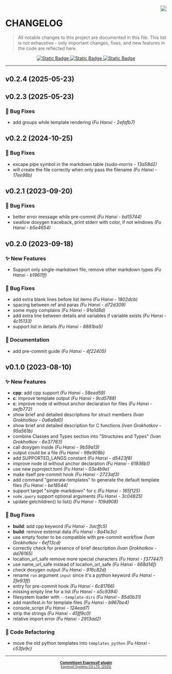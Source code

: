 <a href="https://www.espressif.com">
    <img src="https://www.espressif.com/sites/all/themes/espressif/logo-black.svg" align="right" height="20" />
</a>

# CHANGELOG

> All notable changes to this project are documented in this file.
> This list is not exhaustive - only important changes, fixes, and new features in the code are reflected here.

<div style="text-align: center;">
    <a href="https://keepachangelog.com/en/1.1.0/">
        <img alt="Static Badge" src="https://img.shields.io/badge/Keep%20a%20Changelog-v1.1.0-salmon?logo=keepachangelog&logoColor=black&labelColor=white&link=https%3A%2F%2Fkeepachangelog.com%2Fen%2F1.1.0%2F">
    </a>
    <a href="https://www.conventionalcommits.org/en/v1.0.0/">
        <img alt="Static Badge" src="https://img.shields.io/badge/Conventional%20Commits-v1.0.0-pink?logo=conventionalcommits&logoColor=black&labelColor=white&link=https%3A%2F%2Fwww.conventionalcommits.org%2Fen%2Fv1.0.0%2F">
    </a>
    <a href="https://semver.org/spec/v2.0.0.html">
        <img alt="Static Badge" src="https://img.shields.io/badge/Semantic%20Versioning-v2.0.0-grey?logo=semanticrelease&logoColor=black&labelColor=white&link=https%3A%2F%2Fsemver.org%2Fspec%2Fv2.0.0.html">
    </a>
</div>
<hr>

## v0.2.4 (2025-05-23)


## v0.2.3 (2025-05-23)

### 🐛 Bug Fixes

- add groups while template rendering *(Fu Hanxi - 2efafb7)*


## v0.2.2 (2024-10-25)

### 🐛 Bug Fixes

- excape pipe symbol in the markdown table *(suda-morris - 13a58d2)*
- will create the file correctly when only pass the filename *(Fu Hanxi - 17ee98b)*


## v0.2.1 (2023-09-20)

### 🐛 Bug Fixes

- better error message while pre-commit *(Fu Hanxi - bd15744)*
- swallow doxygen traceback, print stderr with color, if not windows *(Fu Hanxi - b5e4654)*


## v0.2.0 (2023-09-18)

### ✨ New Features

- Support only single-markdown file, remove other markdown types *(Fu Hanxi - b19611f)*

### 🐛 Bug Fixes

- add extra blank lines before list items *(Fu Hanxi - 1802dcb)*
- spacing between ref and paras *(Fu Hanxi - d72d309)*
- some mypy complains *(Fu Hanxi - 91a1d8d)*
- add extra line between details and variables if variable exists *(Fu Hanxi - 4c15133)*
- support list in details *(Fu Hanxi - 8881ba5)*

### 📖 Documentation

- add pre-commit guide *(Fu Hanxi - 4f22405)*


## v0.1.0 (2023-08-10)

### ✨ New Features

- **cpp**: add cpp support *(Fu Hanxi - 58eed59)*
- **c**: improve template output *(Fu Hanxi - 9cd5788)*
- **c**: improve node id without anchor declaration for files *(Fu Hanxi - aefb772)*
- show brief and detailed descriptions for struct members *(Ivan Grokhotkov - 0a6a9d0)*
- show brief and detailed description for C functions *(Ivan Grokhotkov - 95a561b)*
- combine Classes and Types section into "Structures and Types" *(Ivan Grokhotkov - 6e37763)*
- call doxygen inside *(Fu Hanxi - 9b59a13)*
- output could be a file *(Fu Hanxi - 98e908b)*
- add SUPPORTED_LANGS constant *(Fu Hanxi - d5423f8)*
- improve node id without anchor declaration *(Fu Hanxi - 61936b1)*
- use new pyproject.toml *(Fu Hanxi - 03e4b9e)*
- make itself pre-commit hook *(Fu Hanxi - 2723af3)*
- add command "generate-templates" to generate the default template files *(Fu Hanxi - be18544)*
- support target "single-markdown" for c *(Fu Hanxi - 165f125)*
- `node.query` support optional arguments *(Fu Hanxi - 3c04825)*
- update getchildren() to list() *(Fu Hanxi - 109d908)*

### 🐛 Bug Fixes

- **build**: add cpp keyword *(Fu Hanxi - 3acffc5)*
- **build**: remove external data *(Fu Hanxi - 8a41e3c)*
- use empty footer to be compatible with pre-commit workflow *(Ivan Grokhotkov - 6ef13cd)*
- correctly check for presence of brief description *(Ivan Grokhotkov - dd76165)*
- location_url_safe remove more special characters *(Fu Hanxi - f377447)*
- use name_url_safe instead of location_url_safe *(Fu Hanxi - 668d14f)*
- check doxygen output *(Fu Hanxi - 916c82d)*
- rename `run` argument `input` since it's a python keyword *(Fu Hanxi - 2fe93ff)*
- entry for pre-commit hook *(Fu Hanxi - 6c81766)*
- missing empty line for a list *(Fu Hanxi - a5c9394)*
- filesystem loader with `--template-dirs` *(Fu Hanxi - 85d0b31)*
- add manifest.in for template files *(Fu Hanxi - b967be4)*
- console_script *(Fu Hanxi - 124ead7)*
- strip the strings *(Fu Hanxi - 45ff9c0)*
- relative import error *(Fu Hanxi - 2913ad2)*

### 🔧 Code Refactoring

- move the old python templates into `templates_python` *(Fu Hanxi - c53fe9c)*

---

<div style="text-align: center;">
    <small>
        <b>
            <a href="https://www.github.com/espressif/cz-plugin-espressif">Commitizen Espressif plugin</a>
        </b>
    <br>
        <sup><a href="https://www.espressif.com">Espressif Systems CO LTD. (2025)</a><sup>
    </small>
</div>
